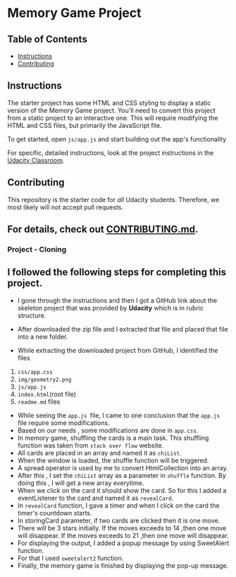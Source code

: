 # Memory Game Project

## Table of Contents

* [Instructions](#instructions)
* [Contributing](#contributing)

## Instructions

The starter project has some HTML and CSS styling to display a static version of the Memory Game project. You'll need to convert this project from a static project to an interactive one. This will require modifying the HTML and CSS files, but primarily the JavaScript file.

To get started, open `js/app.js` and start building out the app's functionality

For specific, detailed instructions, look at the project instructions in the [Udacity Classroom](https://classroom.udacity.com/me).

## Contributing

This repository is the starter code for _all_ Udacity students. Therefore, we most likely will not accept pull requests.

For details, check out [CONTRIBUTING.md](CONTRIBUTING.md).
--------------------
### Project - Cloning
##  I followed the following steps for completing this project.
- I gone through the instructions and then I got a GitHub link about the skeleton project that was provided by **Udacity** which is in rubric structure.
+ After downloaded the zip file and I extracted that file and placed that file into a new folder.
- While extracting the downloaded project from GitHub, I identified the files
1. `css/app.css`
2. `img/geometry2.png`
3. `js/app.js`
4. `index.html`(root file)
5. `readme.md` files
+ While seeing the `app.js `file, I came to one conclusion that the `app.js` file require some modifications.
+ Based on our needs , some modifications are done in `app.css`.
+ In memory game, shuffling the cards is a main task. This shuffling function was taken from `stack over flow` website.
+ All cards are placed in an array and named it as `chiList`.
+ When the window is loaded, the shuffle function will be triggered.
+ A spread operator is used by me to convert HtmlCollection into an array.
+ After this , I set the `chiList` array as a parameter in `shuffle` function. By doing this , I will get a new array everytime.
+ When we click on the card it should show the card. So for this I added a eventListener to the card and named it as `revealCard`.
+ In `revealCard` function, I gave a timer and when I click on the card the timer's countdown starts.
+ In storingCard parameter, if two cards are clicked then it is one move.
+ There will be 3 stars initially. If the moves exceeds to 14 ,then one move will disappear. If the moves exceeds to 21 ,then one move will disappear.
+ For displaying the output, I added a popup message by using SweetAlert function.
+ For that I used `sweetalert2` function.
+ Finally, the memory game is finished by displaying the pop-up message.
